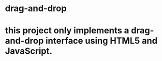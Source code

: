 # drag-and-drop
# this project only implements a drag-and-drop interface using HTML5 and JavaScript.